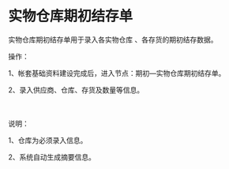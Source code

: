 # 实物仓库期初结存单

实物仓库期初结存单用于录入各实物仓库 、各存货的期初结存数据。

操作：

1、帐套基础资料建设完成后，进入节点：期初—实物仓库期初结存单。

2、录入供应商、仓库、存货及数量等信息。

　

说明：

1、仓库为必须录入信息。

2、系统自动生成摘要信息。
